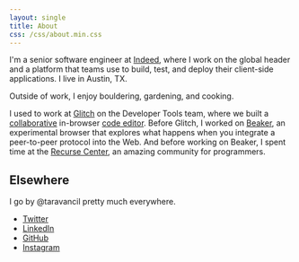 ```yaml
---
layout: single
title: About
css: /css/about.min.css
---
```


<!-- <p class="large-text">I'm a software engineer at <a href="https://indeed.com">Indeed</a>. I live in Austin, TX.</p> -->

I'm a senior software engineer at [Indeed](https://indeed.com), where I work on the global header and a platform that teams use to build, test, and deploy their client-side applications. I live in Austin, TX.

Outside of work, I enjoy bouldering, gardening, and cooking.

I used to work at [Glitch](https://glitch.com) on the Developer Tools team, where we built a [collaborative](https://en.wikipedia.org/wiki/Operational_transformation) in-browser [code editor](https://glitch.com/edit). Before Glitch, I worked on [Beaker](https://beakerbrowser.com/about), an experimental browser that explores what happens when you integrate a peer-to-peer protocol into the Web. And before working on Beaker, I spent time at the [Recurse Center](https://www.recurse.com), an amazing community for programmers.

<p class="rc-scout"></p>

## Elsewhere

I go by @taravancil pretty much everywhere.

- [Twitter](https://twitter.com/taravancil)
- [LinkedIn](https://www.linkedin.com/in/taravancil/)
- [GitHub](https://github.com/taravancil)
- [Instagram](https://instagram.com/taravancil)

<script src="https://www.recurse-scout.com/loader.js?t=0dcb1e3c1156a3fd0bda3cd94cfb434f"></script>
